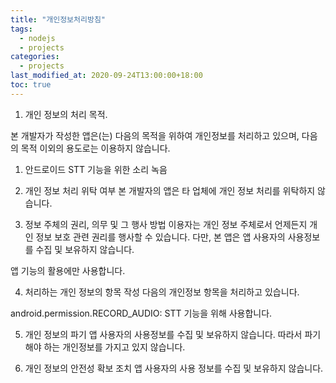 ```yaml
---
title: "개인정보처리방침"
tags:
  - nodejs
  - projects
categories:
  - projects
last_modified_at: 2020-09-24T13:00:00+18:00
toc: true
---
```



1. 개인 정보의 처리 목적.

본 개발자가 작성한 앱은(는) 다음의 목적을 위하여 개인정보를 처리하고 있으며, 다음의 목적 이외의 용도로는 이용하지 않습니다.

1) 안드로이드 STT 기능을 위한 소리 녹음

2. 개인 정보 처리 위탁 여부
본 개발자의 앱은 타 업체에 개인 정보 처리를 위탁하지 않습니다.

3. 정보 주체의 권리, 의무 및 그 행사 방법
이용자는 개인 정보 주체로서 언제든지 개인 정보 보호 관련 권리를 행사할 수 있습니다.
다만, 본 앱은 앱 사용자의 사용정보를 수집 및 보유하지 않습니다.

앱 기능의 활용에만 사용합니다.

4. 처리하는 개인 정보의 항목 작성
다음의 개인정보 항목을 처리하고 있습니다.

android.permission.RECORD_AUDIO: STT 기능을 위해 사용합니다.

5. 개인 정보의 파기
앱 사용자의 사용정보를 수집 및 보유하지 않습니다. 따라서 파기 해야 하는 개인정보를 가지고 있지 않습니다.

6. 개인 정보의 안전성 확보 조치
앱 사용자의 사용 정보를 수집 및 보유하지 않습니다.

